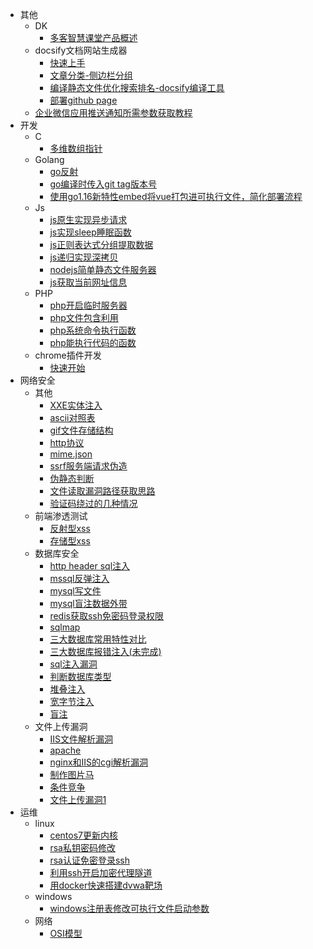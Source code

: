 - 其他
  - DK
    - [多客智慧课堂产品概述](其他/DK/多客智慧课堂.md)
  - docsify文档网站生成器
    - [快速上手](其他/docsify文档网站生成器/快速上手.md)
    - [文章分类-侧边栏分组](其他/docsify文档网站生成器/文章分类.md)
    - [编译静态文件优化搜索排名-docsify编译工具](其他/docsify文档网站生成器/编译静态文件优化搜索排名.md)
    - [部署github page](其他/docsify文档网站生成器/部署github%20page.md)
  - [企业微信应用推送通知所需参数获取教程](其他/企业微信应用推送通知所需参数获取教程.md)
- 开发
  - C
    - [多维数组指针](开发/C/多维数组指针.md)
  - Golang
    - [go反射](开发/Golang/go反射.md)
    - [go编译时传入git tag版本号](开发/Golang/go编译时传入git%20tag版本号.md)
    - [使用go1.16新特性embed将vue打包进可执行文件，简化部署流程](开发/Golang/使用go自带特性将vue打包进可执行文件.md)
  - Js
    - [js原生实现异步请求](开发/Js/js原生实现异步请求.md)
    - [js实现sleep睡眠函数](开发/Js/js实现sleep睡眠函数.md)
    - [js正则表达式分组提取数据](开发/Js/js正则表达式分组提取数据.md)
    - [js递归实现深拷贝](开发/Js/js递归实现深拷贝.md)
    - [nodejs简单静态文件服务器](开发/Js/nodejs静态服务器.md)
    - [js获取当前网址信息](开发/Js/获取当前网址信息.md)
  - PHP
    - [php开启临时服务器](开发/PHP/php开启临时服务器.md)
    - [php文件包含利用](开发/PHP/php文件包含利用.md)
    - [php系统命令执行函数](开发/PHP/php系统命令执行函数.md)
    - [php能执行代码的函数](开发/PHP/php能执行代码的函数.md)
  - chrome插件开发
    - [快速开始](开发/chrome插件开发/1.快速开始.md)
- 网络安全
  - 其他
    - [XXE实体注入](网络安全/其他/XXE实体注入.md)
    - [ascii对照表](网络安全/其他/ascii对照表.md)
    - [gif文件存储结构](网络安全/其他/gif文件存储结构.md)
    - [http协议](网络安全/其他/http协议.md)
    - [mime.json](网络安全/其他/mime.json.md)
    - [ssrf服务端请求伪造](网络安全/其他/ssrf服务端请求伪造.md)
    - [伪静态判断](网络安全/其他/伪静态判断.md)
    - [文件读取漏洞路径获取思路](网络安全/其他/文件读取漏洞路径获取思路.md)
    - [验证码绕过的几种情况](网络安全/其他/验证码绕过的几种情况.md)
  - 前端渗透测试
    - [反射型xss](网络安全/前端渗透测试/1.反射型xss.md)
    - [存储型xss](网络安全/前端渗透测试/2.存储型xss.md)
  - 数据库安全
    - [http header sql注入](网络安全/数据库安全/http%20header注入.md)
    - [mssql反弹注入](网络安全/数据库安全/mssql反弹注入.md)
    - [mysql写文件](网络安全/数据库安全/mysql写文件.md)
    - [mysql盲注数据外带](网络安全/数据库安全/mysql盲注数据外带.md)
    - [redis获取ssh免密码登录权限](网络安全/数据库安全/redis获取ssh权限.md)
    - [sqlmap](网络安全/数据库安全/sqlmap.md)
    - [三大数据库常用特性对比](网络安全/数据库安全/三大数据库常用特性对比.md)
    - [三大数据库报错注入(未完成)](网络安全/数据库安全/三大数据库报错注入.md)
    - [sql注入漏洞](网络安全/数据库安全/入门.md)
    - [判断数据库类型](网络安全/数据库安全/判断数据库类型.md)
    - [堆叠注入](网络安全/数据库安全/堆叠注入.md)
    - [宽字节注入](网络安全/数据库安全/宽字节注入.md)
    - [盲注](网络安全/数据库安全/盲注.md)
  - 文件上传漏洞
    - [IIS文件解析漏洞](网络安全/文件上传漏洞/IIS文件解析漏洞.md)
    - [apache](网络安全/文件上传漏洞/apache.md)
    - [nginx和IIS的cgi解析漏洞](网络安全/文件上传漏洞/nginx.md)
    - [制作图片马](网络安全/文件上传漏洞/制作图片马.md)
    - [条件竞争](网络安全/文件上传漏洞/条件竞争.md)
    - [文件上传漏洞1](网络安全/文件上传漏洞/黑名单绕过.md)
- 运维
  - linux
    - [centos7更新内核](运维/linux/centos更新内核.md)
    - [rsa私钥密码修改](运维/linux/rsa私钥密码修改.md)
    - [rsa认证免密登录ssh](运维/linux/rsa认证免密登录ssh.md)
    - [利用ssh开启加密代理隧道](运维/linux/利用ssh开启加密代理隧道.md)
    - [用docker快速搭建dvwa靶场](运维/linux/用docker快速搭建测试环境.md)
  - windows
    - [windows注册表修改可执行文件启动参数](运维/windows/windows注册表修改可执行文件启动参数.md)
  - 网络
    - [OSI模型](运维/网络/osi.md)

